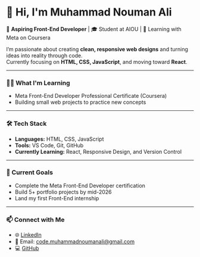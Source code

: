 # 👋 Hi, I'm Muhammad Nouman Ali

🚀 **Aspiring Front-End Developer** | 🎓 Student at AIOU | 🧠 Learning with Meta on Coursera  

I’m passionate about creating **clean, responsive web designs** and turning ideas into reality through code.  
Currently focusing on **HTML, CSS, JavaScript**, and moving toward **React**.

---

### 🧑‍💻 What I'm Learning
- Meta Front-End Developer Professional Certificate (Coursera)
- Building small web projects to practice new concepts

---

### 🛠️ Tech Stack
- **Languages:** HTML, CSS, JavaScript  
- **Tools:** VS Code, Git, GitHub  
- **Currently Learning:** React, Responsive Design, and Version Control

---

### 🌱 Current Goals
- Complete the Meta Front-End Developer certification  
- Build 5+ portfolio projects by mid-2026  
- Land my first Front-End internship

---

### 📫 Connect with Me
- 🌐 [LinkedIn](https://www.linkedin.com/in/codemuhammadnouman)
- 📧 Email: code.muhammadnoumanali@gmail.com
- 💻 [GitHub](https://github.com/codemuhammadnoumanali)
